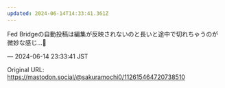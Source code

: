 ```yaml
---
updated: 2024-06-14T14:33:41.361Z
---
```


<p>Fed Bridgeの自動投稿は編集が反映されないのと長いと途中で切れちゃうのが微妙な感じ…🫥</p>

&mdash; 2024-06-14 23:33:41 JST

Original URL: https://mastodon.social/@sakuramochi0/112615464720738510

